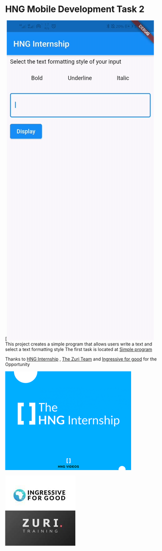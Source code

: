 # HNG Mobile Development Task 2

[![App Video](assets/hng-screenshot.gif)
This project creates a simple program that allows users write a text and select a text formatting style
The first task is located at [Simple program](/simple_program)


Thanks to [HNG Internship](https://hng.tech/) , [The Zuri Team](https://zuri.team/) and [Ingressive for good](https://ingressive.org/)
for the Opportunity



![Hng](assets/hng.png)


![Zuri](assets/zuri.jpg)